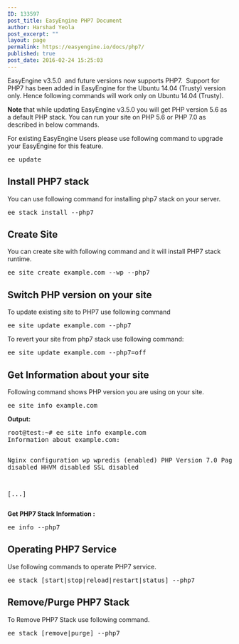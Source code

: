 ```yaml
---
ID: 133597
post_title: EasyEngine PHP7 Document
author: Harshad Yeola
post_excerpt: ""
layout: page
permalink: https://easyengine.io/docs/php7/
published: true
post_date: 2016-02-24 15:25:03
---
```

EasyEngine v3.5.0  and future versions now supports PHP7.  Support for PHP7 has been added in EasyEngine for the Ubuntu 14.04 (Trusty) version only. Hence following commands will work only on Ubuntu 14.04 (Trusty).

<strong>Note </strong>that while updating EasyEngine v3.5.0 you will get PHP version 5.6 as a default PHP stack. You can run your site on PHP 5.6 or PHP 7.0 as described in below commands.

For existing EasyEngine Users please use following command to upgrade your EasyEngine for this feature.
<pre>ee update</pre>
<h2>Install PHP7 stack</h2>
You can use following command for installing php7 stack on your server.
<pre>ee stack install --php7</pre>
<h2>Create Site<strong> </strong></h2>
You can create site with following command and it will install PHP7 stack runtime.
<pre>ee site create example.com --wp --php7</pre>
<h2>Switch PHP version on your site</h2>
To update existing site to PHP7 use following command
<pre>ee site update example.com --php7</pre>
To revert your site from php7 stack use following command:
<pre>ee site update example.com --php7=off</pre>
<h2>Get Information about your site</h2>
Following command shows PHP version you are using on your site.
<pre>ee site info example.com</pre>
<strong>Output:</strong>
<pre>root@test:~# ee site info example.com
Information about example.com:

Nginx configuration     wp wpredis (enabled) 
PHP Version             7.0
Pagespeed               disabled
HHVM                    disabled
SSL                     disabled

[...]</pre>
<strong>Get PHP7 Stack Information :</strong>
<pre>ee info --php7</pre>
<h2><strong>Operating PHP7 Service</strong></h2>
Use following commands to operate PHP7 service.
<pre>ee stack [start|stop|reload|restart|status] --php7</pre>
<h2><strong>Remove/Purge PHP7 Stack</strong></h2>
To Remove PHP7 Stack use following command.
<pre>ee stack [remove|purge] --php7</pre>